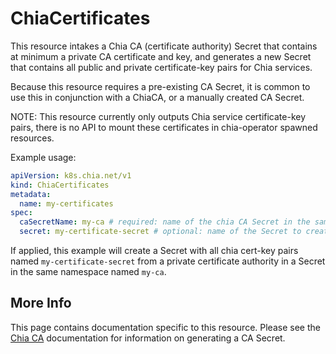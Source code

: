 # ChiaCertificates

This resource intakes a Chia CA (certificate authority) Secret that contains at minimum a private CA certificate and key, and generates a new Secret that contains all public and private certificate-key pairs for Chia services.

Because this resource requires a pre-existing CA Secret, it is common to use this in conjunction with a ChiaCA, or a manually created CA Secret.

NOTE: This resource currently only outputs Chia service certificate-key pairs, there is no API to mount these certificates in chia-operator spawned resources.

Example usage:

```yaml
apiVersion: k8s.chia.net/v1
kind: ChiaCertificates
metadata:
  name: my-certificates
spec:
  caSecretName: my-ca # required: name of the chia CA Secret in the same namespace to use
  secret: my-certificate-secret # optional: name of the Secret to create (defaults to the name of the ChiaCertificates resource)
```

If applied, this example will create a Secret with all chia cert-key pairs named `my-certificate-secret` from a private certificate authority in a Secret in the same namespace named `my-ca`.

## More Info

This page contains documentation specific to this resource. Please see the [Chia CA](chiaca.md) documentation for information on generating a CA Secret.
